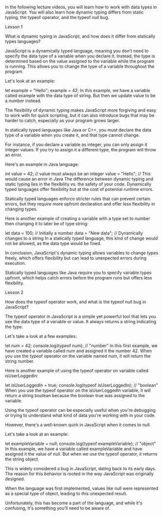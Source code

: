 <!-- @format -->

in the following lecture videos, you will learn how to work with data types in JavaScript. You will also learn how dynamic typing differs from static typing, the typeof operator, and the typeof null bug.

Lesson 1

What is dynamic typing in JavaScript, and how does it differ from statically types languages?

JavaScript is a dynamically typed language, meaning you don't need to specify the data type of a variable when you declare it. Instead, the type is determined based on the value assigned to the variable while the program is running. This allows you to change the type of a variable throughout the program.

Let's look at an example:

let example = "Hello";
example = 42;
In this example, we have a variable called example with the data type of string. But then we update value to be a number instead.

The flexibility of dynamic typing makes JavaScript more forgiving and easy to work with for quick scripting, but it can also introduce bugs that may be harder to catch, especially as your program grows larger.

In statically typed languages like Java or C++, you must declare the data type of a variable when you create it, and that type cannot change.

For instance, if you declare a variable as integer, you can only assign it integer values. If you try to assign it a different type, the program will throw an error.

Here's an example in Java language:

int value = 42; // value must always be an integer
value = "Hello"; // This would cause an error in Java
The difference between dynamic typing and static typing lies in the flexibility vs. the safety of your code. Dynamically typed languages offer flexibility but at the cost of potential runtime errors.

Statically typed languages enforce stricter rules that can prevent certain errors, but they require more upfront declaration and offer less flexibility in changing types.

Here is another example of creating a variable with a type set to number then changing it to later be of type string:

let data = 100; // Initially a number
data = "New data"; // Dynamically changes to a string
In a statically typed language, this kind of change would not be allowed, as the data type would be fixed.

In conclusion, JavaScript's dynamic typing allows variables to change types freely, which offers flexibility but can lead to unexpected errors during execution.

Statically typed languages like Java require you to specify variable types upfront, which helps catch errors before the program runs but offers less flexibility.

Lesson 2

How does the typeof operator work, and what is the typeof null bug in JavaScript?

The typeof operator in JavaScript is a simple yet powerful tool that lets you see the data type of a variable or value. It always returns a string indicating the type.

Let's take a look at a few examples:

let num = 42;
console.log(typeof num); // "number"
In this first example, we have created a variable called num and assigned it the number 42. When you use the typeof operator on the variable named num, it will return the string number.

Here is another example of using the typeof operator on variable called isUserLoggedIn:

let isUserLoggedIn = true;
console.log(typeof isUserLoggedIn); // "boolean"
When you use the typeof operator on the isUserLoggedIn variable, it will return a string boolean because the boolean true was assigned to the variable.

Using the typeof operator can be especially useful when you're debugging or trying to understand what kind of data you're working with in your code.

However, there's a well-known quirk in JavaScript when it comes to null.

Let's take a look at an example:

let exampleVariable = null;
console.log(typeof exampleVariable); // "object"
In this example, we have a variable called exampleVariable and have assigned it the value of null. But when we use the typeof operator, it returns the string object.

This is widely considered a bug in JavaScript, dating back to its early days. The reason for this behavior is rooted in the way JavaScript was originally designed.

When the language was first implemented, values like null were represented as a special type of object, leading to this unexpected result.

Unfortunately, this has become a part of the language, and while it's confusing, it's something you'll need to be aware of.
